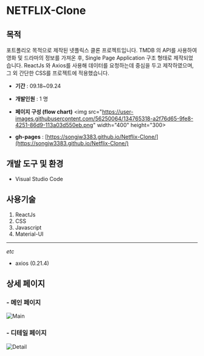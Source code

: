 # NETFLIX-Clone
## 목적
포트폴리오 목적으로 제작된 넷플릭스 클론 프로젝트입니다.
TMDB 의 API를 사용하여 영화 및 드라마의 정보를 가져온 후, Single Page Application 구조 형태로 제작되었습니다.
ReactJs 와 Axios를 사용해 데이터를 요청하는데 중심을 두고 제작하였으며, 그 외 간단한 CSS를 프로젝트에 적용했습니다.

- **기간** :
09.18~09.24

- **개발인원** :
1 명

- **페이지 구성 (flow chart)** 
<img src="https://user-images.githubusercontent.com/56250064/134765318-a2f76d65-9fe8-4251-86d9-113a03d550eb.png" width="400" height="300>


- **gh-pages** : 
[https://songjw3383.github.io/Netflix-Clone/](https://songjw3383.github.io/Netflix-Clone/)

## 개발 도구 및 환경
- Visual Studio Code

## 사용기술
1. ReactJs
2. CSS
3. Javascript
4. Material-UI

<hr/>

*etc* 
- axios (0.21.4)

## 상세 페이지 
### - 메인 페이지
![Main](https://user-images.githubusercontent.com/56250064/134764639-ca7f3beb-49d3-41f2-af9b-ca3f105b34a0.png)

### - 디테일 페이지
![Detail](https://user-images.githubusercontent.com/56250064/134764654-9f02bcf2-d5c9-4017-9fc5-d5b79fa37e21.png)

